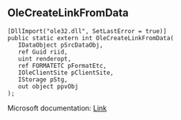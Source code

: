 ## OleCreateLinkFromData

```
[DllImport("ole32.dll", SetLastError = true)]
public static extern int OleCreateLinkFromData(
   IDataObject pSrcDataObj,
   ref Guid riid,
   uint renderopt,
   ref FORMATETC pFormatEtc,
   IOleClientSite pClientSite,
   IStorage pStg,
   out object ppvObj
);
```

Microsoft documentation: [Link](https://docs.microsoft.com/en-us/windows/win32/api/ole2/nf-ole2-olecreatelinkfromdata)
